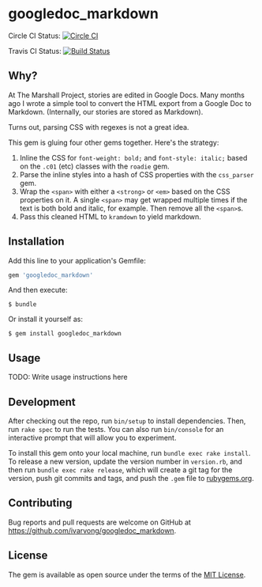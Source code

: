 # googledoc_markdown

Circle CI Status: [![Circle CI](https://circleci.com/gh/ivarvong/googledoc_markdown.svg?style=svg)](https://circleci.com/gh/ivarvong/googledoc_markdown)

Travis CI Status: [![Build Status](https://travis-ci.org/ivarvong/googledoc_markdown.svg?branch=master)](https://travis-ci.org/ivarvong/googledoc_markdown)

## Why?

At The Marshall Project, stories are edited in Google Docs. Many months ago I wrote a simple tool to convert the HTML export from a Google Doc to Markdown. (Internally, our stories are stored as Markdown).

Turns out, parsing CSS with regexes is not a great idea.

This gem is gluing four other gems together. Here's the strategy:

1. Inline the CSS for `font-weight: bold;` and `font-style: italic;` based on the `.c01` (etc) classes with the `roadie` gem.
2. Parse the inline styles into a hash of CSS properties with the `css_parser` gem.
3. Wrap the `<span>` with either a `<strong>` or `<em>` based on the CSS properties on it. A single `<span>` may get wrapped multiple times if the text is both bold and italic, for example. Then remove all the `<span>`s.
4. Pass this cleaned HTML to `kramdown` to yield markdown.

## Installation

Add this line to your application's Gemfile:

```ruby
gem 'googledoc_markdown'
```

And then execute:

    $ bundle

Or install it yourself as:

    $ gem install googledoc_markdown

## Usage

TODO: Write usage instructions here

## Development

After checking out the repo, run `bin/setup` to install dependencies. Then, run `rake spec` to run the tests. You can also run `bin/console` for an interactive prompt that will allow you to experiment.

To install this gem onto your local machine, run `bundle exec rake install`. To release a new version, update the version number in `version.rb`, and then run `bundle exec rake release`, which will create a git tag for the version, push git commits and tags, and push the `.gem` file to [rubygems.org](https://rubygems.org).

## Contributing

Bug reports and pull requests are welcome on GitHub at https://github.com/ivarvong/googledoc_markdown.


## License

The gem is available as open source under the terms of the [MIT License](http://opensource.org/licenses/MIT).

